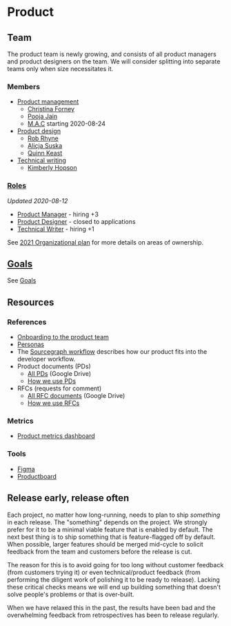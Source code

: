 # Product

## Team

The product team is newly growing, and consists of all product managers and product designers on the team. We will consider splitting into separate teams only when size necessitates it.

### Members

- [Product management](product_management/index.md)
  - [Christina Forney](../../../company/team/index.md#christina-forney-she-her)
  - [Pooja Jain](../../../company/team/index.md#pooja-jain-she-her)
  - [M.A.C](../../../company/team/index.md#todo) starting 2020-08-24
- [Product design](design/index.md)
  - [Rob Rhyne](../../../company/team/index.md#rob-rhyne)
  - [Alicja Suska](../../../company/team/index.md#alicja-suska-she-her)
  - [Quinn Keast](../../../company/team/index.md#quinn-keast-he-him)
- [Technical writing](technical_writing/index.md)
  - [Kimberly Hopson](../../../company/team/index.md#kimberly-hopson-she-her)

### [Roles](roles/index.md)

_Updated 2020-08-12_

- [Product Manager](roles/product_manager.md) - hiring +3
- [Product Designer](roles/product_designer.md) - closed to applications
- [Technical Writer](roles/technical_writer.md) - hiring +1

See [2021 Organizational plan](../engineering/2021_org.md) for more details on areas of ownership.

## [Goals](goals.md)

See [Goals](goals.md)

## Resources

### References

- [Onboarding to the product team](./onboarding/index.md)
- [Personas](personas.md)
- The [Sourcegraph workflow](../../workflow/index.md) describes how our product fits into the developer workflow.
- Product documents (PDs)
  - [All PDs](https://drive.google.com/drive/folders/1Wd-Xx2wNbFtSzeJwbZqMOxdbFDUFxlyR) (Google Drive)
  - [How we use PDs](product_documents.md)
- RFCs (requests for comment)
  - [All RFC documents](https://drive.google.com/drive/folders/1bip_pMeWePyNNdCEETRzoyMdLtntcNKR) (Google Drive)
  - [How we use RFCs](../communication/rfcs/index.md)

### Metrics

- [Product metrics dashboard](https://sourcegraph.looker.com/dashboards/127)

### Tools

- [Figma](https://www.figma.com/files/team/438792081639669302/Sourcegraph)
- [Productboard](https://sourcegraph.productboard.com/)

## Release early, release often

Each project, no matter how long-running, needs to plan to ship _something_ in each release. The "something" depends on the project. We strongly prefer for it to be a minimal viable feature that is enabled by default. The next best thing is to ship something that is feature-flagged off by default. When possible, larger features should be merged mid-cycle to solicit feedback from the team and customers before the release is cut.

The reason for this is to avoid going for too long without customer feedback (from customers trying it) or even technical/product feedback (from performing the diligent work of polishing it to be ready to release). Lacking these critical checks means we will end up building something that doesn't solve people's problems or that is over-built.

When we have relaxed this in the past, the results have been bad and the overwhelming feedback from retrospectives has been to release regularly.
